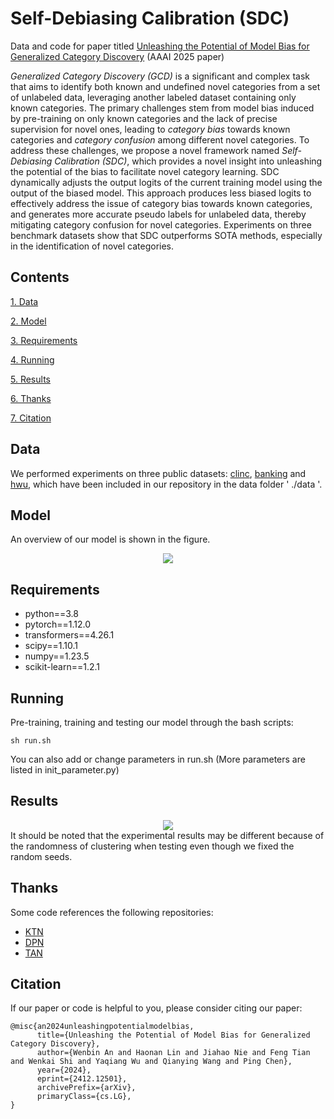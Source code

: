 # Self-Debiasing Calibration (SDC)
Data and code for paper titled [Unleashing the Potential of Model Bias for Generalized Category Discovery](https://arxiv.org/abs/2412.12501) (AAAI 2025 paper)

*Generalized Category Discovery (GCD)* is a significant and complex task that aims to identify both known and undefined novel categories from a set of unlabeled data, leveraging another labeled dataset containing only known categories. The primary challenges stem from model bias induced by pre-training on only known categories and the lack of precise supervision for novel ones, leading to *category bias* towards known categories and *category confusion* among different novel categories. To address these challenges, we propose a novel framework named *Self-Debiasing Calibration (SDC)*, which provides a novel insight into unleashing the potential of the bias to facilitate novel category learning. SDC dynamically adjusts the output logits of the current training model using the output of the biased model. This approach produces less biased logits to effectively address the issue of category bias towards known categories, and generates more accurate pseudo labels for unlabeled data, thereby mitigating category confusion for novel categories. Experiments on three benchmark datasets show that SDC outperforms SOTA methods, especially in the identification of novel categories.


## Contents
[1. Data](#data)

[2. Model](#model)

[3. Requirements](#requirements)

[4. Running](#running)

[5. Results](#results)

[6. Thanks](#thanks)

[7. Citation](#citation)

## Data
We performed experiments on three public datasets: [clinc](https://aclanthology.org/D19-1131/), [banking](https://aclanthology.org/2020.nlp4convai-1.5/) and [hwu](https://arxiv.org/abs/1903.05566), which have been included in our repository in the data folder ' ./data '.

## Model
An overview of our model is shown in the figure.
<div align=center>
<img src="./figures/model.png"/>
</div>

## Requirements
* python==3.8
* pytorch==1.12.0
* transformers==4.26.1
* scipy==1.10.1
* numpy==1.23.5
* scikit-learn==1.2.1

## Running
Pre-training, training and testing our model through the bash scripts:
```
sh run.sh
```
You can also add or change parameters in run.sh (More parameters are listed in init_parameter.py)

## Results
<div align=center>
<img src="./figures/results.png"/>
</div>
It should be noted that the experimental results may be different because of the randomness of clustering when testing even though we fixed the random seeds.

## Thanks
Some code references the following repositories:
* [KTN](https://github.com/yibai-shi/KTN)
* [DPN](https://github.com/Lackel/DPN)
* [TAN](https://github.com/Lackel/TAN)


## Citation
If our paper or code is helpful to you, please consider citing our paper:
```
@misc{an2024unleashingpotentialmodelbias,
      title={Unleashing the Potential of Model Bias for Generalized Category Discovery}, 
      author={Wenbin An and Haonan Lin and Jiahao Nie and Feng Tian and Wenkai Shi and Yaqiang Wu and Qianying Wang and Ping Chen},
      year={2024},
      eprint={2412.12501},
      archivePrefix={arXiv},
      primaryClass={cs.LG}, 
}
```
